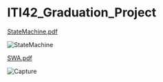 # ITI42_Graduation_Project
[StateMachine.pdf](https://github.com/AhmedElbanawi/ITI42_Graduation_Project/files/8981900/StateMachine.pdf)

![StateMachine](https://user-images.githubusercontent.com/51443318/175719580-bfaf61d7-8cb7-4c38-b999-b1d61f3e551b.PNG)

[SWA.pdf](https://github.com/AhmedElbanawi/ITI42_Graduation_Project/files/9002262/SWA.pdf)

![Capture](https://user-images.githubusercontent.com/51443318/176214020-065df92e-fa10-4f06-9786-e640e724f854.PNG)
